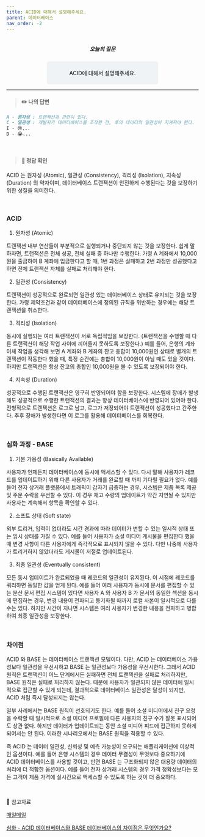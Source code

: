 ```yaml
---
title: ACID에 대해서 설명해주세요.
parent: 데이터베이스
nav_order: -2
---
```


<div style="text-align: center; display: flex;
    flex-direction: column;
    align-items: center;">
    <h5>오늘의 질문</h5>
    <div style="color: black; background-color: #F0F3F5; border-radius: 5px; width: 50%; padding: 20px;">
    ACID에 대해서 설명해주세요.
    </div>
</div>

---

> #### ✏️ 나의 답변
``` markdown
A - 원자성 : 트랜잭션과 관련이 있다. 
C - 일관성 : 개발자가 데이터베이스를 조작한 전, 후의 데이터의 일관성이 지켜져야 한다. 
I - 😢...
D - 😭...
```

<br>

> #### 📍 정답 확인

ACID 는 원자성 (Atomic), 일관성 (Consistency), 격리성 (Isolation), 지속성 (Duration) 의 약자이며, 데이터베이스 트랜잭션이 안전하게 수행된다는 것을 보장하기 위한 성질을 의미한다.

<br>

### ACID

1. 원자성 (Atomic)

트랜잭션 내부 연산들이 부분적으로 실행되거나 중단되지 않는 것을 보장한다. 쉽게 말하자면, 트랜잭션은 전체 성공, 전체 실패 중 하나만 수행한다. 가령 A 계좌에서 10,000원을 출금하여 B 계좌에 입금한다고 할 때, 1번 과정은 실패하고 2번 과정만 성공했다고 하면 전체 트랜잭션 자체를 실패로 처리해야 한다.

2. 일관성 (Consistency)

트랜잭션이 성공적으로 완료되면 일관성 있는 데이터베이스 상태로 유지되는 것을 보장한다. 가령 제약조건과 같이 데이터베이스에 정의된 규칙을 위반하는 경우에는 해당 트랜잭션을 취소한다.

3. 격리성 (Isolation)

동시에 실행되는 여러 트랜잭션이 서로 독립적임을 보장한다. (트랜잭션을 수행할 때 다른 트랜잭션이 해당 작업 사이에 끼어들지 못하도록 보장한다.) 예를 들어, 은행의 계좌이체 작업을 생각해 보면 A 계좌와 B 계좌의 잔고 총합이 10,000원인 상태로 별개의 트랜잭션이 작동한다 했을 때, 특정 순간에는 총합이 10,000원이 아닐 때도 있을 것이다. 하지만 트랜잭션은 항상 잔고의 총합인 10,000원을 볼 수 있도록 보장되어야 한다.

4. 지속성 (Duration)

성공적으로 수행된 트랜잭션은 영구히 반영되어야 함을 보장한다. 시스템에 장애가 발생해도 성공적으로 수행한 트랜잭션의 결과는 항상 데이터베이스에 반영되어 있어야 한다. 전형적으로 트랜잭션은 로그로 남고, 로그가 저장되어야 트랜잭션이 성공했다고 간주한다. 추후 장애가 발생한다면 이 로그를 활용해 데이터베이스를 회복한다.

<br>

### 심화 과정 - BASE

1. 기본 가용성 (Basically Available)

사용자가 언제든지 데이터베이스에 동시에 액세스할 수 있다. 다시 말해 사용자가 레코드를 업데이트하기 위해 다른 사용자가 거래를 완료할 때 까지 기다릴 필요가 없다. 예를 들어 전자 상거래 플랫폼에서 트래픽이 갑자기 급증하는 경우, 시스템은 제품 목록 제공 및 주문 수락을 우선할 수 있다. 이 경우 재고 수량의 업데이트가 약간 지연될 수 있지만 사용자는 계속해서 항목을 확인할 수 있다.

2. 소프트 상태 (Soft state)

외부 트리거, 입력이 없더라도 시간 경과에 따라 데이터가 변할 수 있는 일시적 상태 또는 임시 상태를 가질 수 있다. 예를 들어 사용자가 소셜 미디어 게시물을 편집한다 했을 때 변경 사항이 다른 사용자에게 즉각적으로 표시되지 않을 수 있다. 다만 나중에 사용자가 트리거하지 않았더라도 게시물이 저절로 업데이트된다.

3. 최종 일관성 (Eventually consistent)

모든 동시 업데이트가 완료되었을 때 레코드의 일관성이 유지된다. 이 시점에 레코드를 쿼리하면 동일한 값을 얻게 된다. 예를 들어 여러 사용자가 동시에 문서를 편집할 수 있는 분산 문서 편집 시스템이 있다면 사용자 A 와 사용자 B 가 문서의 동일한 섹션을 동시에 편집하는 경우, 변경 내용이 전파되고 동기화될 때까지 로컬 사본이 일시적으로 다를 수는 있다. 하지만 시간이 지나면 시스템은 여러 사용자가 변경한 내용을 전파하고 병합하여 최종 일관성을 보장한다.

<br>

### 차이점

ACID 와 BASE 는 데이터베이스 트랜잭션 모델이다. 다만, ACID 는 데이터베이스 가용성보다 일관성을 우선시하고 BASE 는 일관성보다 가용성을 우선시한다. 그래서 ACID 원칙은 트랜잭션이 어느 단계에서든 실패하면 전체 트랜잭션을 실패로 처리하지만, BASE 원칙은 실패로 처리하지 않는다. 때문에 사용자가 일관되지 않은 데이터에 일시적으로 접근할 수 있게 되는데, 결과적으로 데이터베이스 일관성은 달성이 되지만, ACID 처럼 즉시 달성되지는 않는다.

일부 사례에서는 BASE 원칙이 선호되기도 한다. 예를 들어 소셜 미디어에서 친구 요청을 수락할 때 일시적으로 소셜 미디어 프로필에 다른 사용자의 친구 수가 잘못 표시되어도 상관 없다. 하지만 데이터가 업데이트되는 동안 소셜 미디어 피드에 접근하지 못하게 되어서는 안 된다. 이러한 시나리오에서는 BASE 원칙을 적용할 수 있다.

즉 ACID 는 데이터 일관성, 신뢰성 및 예측 가능성이 요구되는 애플리케이션에 이상적인 옵션이다. 예를 들어 은행 시스템의 경우 데이터 무결성이 무엇보다 중요하기에 ACID 데이터베이스를 사용할 것이고, 반면 BASE 는 구조화되지 않은 대용량 데이터의 처리에 더 적합한 옵션이다. 예를 들어 전자 상거래 시스템의 경우 가격 정확성보다는 모든 고객이 제품 가격에 실시간으로 액세스할 수 있도록 하는 것이 더 중요하다.

<br>

🔖 참고자료

[매일메일](https://www.maeil-mail.kr/question/123)

[심화 - ACID 데이터베이스와 BASE 데이터베이스의 차이점은 무엇인가요?](https://aws.amazon.com/ko/compare/the-difference-between-acid-and-base-database/)